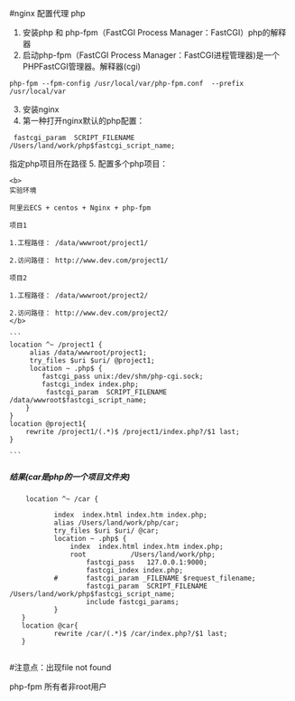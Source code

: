 
#nginx 配置代理 php

 1. 安装php 和 php-fpm（FastCGI Process Manager：FastCGI）php的解释器
 2. 启动php-fpm（FastCGI Process Manager：FastCGI进程管理器)是一个PHPFastCGI管理器。解释器(cgi)
 ```
php-fpm --fpm-config /usr/local/var/php-fpm.conf  --prefix /usr/local/var
```
 3. 安装nginx
 4. 第一种打开nginx默认的php配置： 
```
 fastcgi_param  SCRIPT_FILENAME  /Users/land/work/php$fastcgi_script_name;
 ```
 指定php项目所在路径
 5. 配置多个php项目：
	
	<b>
	实验环境

	阿里云ECS + centos + Nginx + php-fpm
	
	项目1
	
	1.工程路径： /data/wwwroot/project1/
	
	2.访问路径： http://www.dev.com/project1/
	
	项目2
	
	1.工程路径： /data/wwwroot/project2/
	
	2.访问路径： http://www.dev.com/project2/
	</b>
	
	```
	location ^~ /project1 { 
		 alias /data/wwwroot/project1; 
		 try_files $uri $uri/ @project1;
		 location ~ .php$ { 
			fastcgi_pass unix:/dev/shm/php-cgi.sock; 
			fastcgi_index index.php;
			 fastcgi_param  SCRIPT_FILENAME  /data/wwwroot$fastcgi_script_name;
		}
	}
	location @project1{ 
		rewrite /project1/(.*)$ /project1/index.php?/$1 last;
	}
	
	```
	
##### 结果(car是php的一个项目文件夹)
 
 ```
	 location ^~ /car {
	 
	        index  index.html index.htm index.php;
	        alias /Users/land/work/php/car;
	        try_files $uri $uri/ @car;
	        location ~ .php$ {
	            index  index.html index.htm index.php;
	            root           /Users/land/work/php;
	                fastcgi_pass   127.0.0.1:9000;
	                fastcgi_index index.php;
	        #       fastcgi_param _FILENAME $request_filename;
	                fastcgi_param  SCRIPT_FILENAME  /Users/land/work/php$fastcgi_script_name;
	                include fastcgi_params;
	        }
	}
	location @car{
	        rewrite /car/(.*)$ /car/index.php?/$1 last;
	}
	
```
	
#注意点：出现file not found 

php-fpm 所有者非root用户
